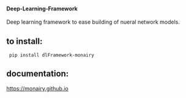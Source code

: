 #### Deep-Learning-Framework
Deep learning framework to ease building of nueral network models.

## to install:
``` pip install dlFramework-monairy```

## documentation:
https://monairy.github.io
